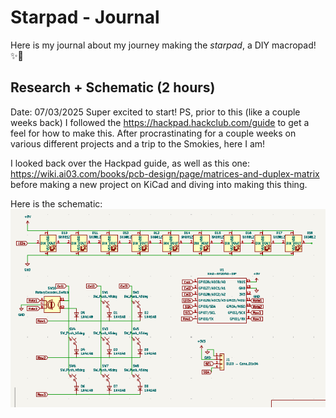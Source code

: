 # Starpad - Journal
Here is my journal about my journey making the _starpad_, a DIY macropad! ✨💖

## Research + Schematic (2 hours)
Date: 07/03/2025
Super excited to start! PS, prior to this (like a couple weeks back) I followed the https://hackpad.hackclub.com/guide to get a feel for how to make this. 
After procrastinating for a couple weeks on various different projects and a trip to the Smokies, here I am!

I looked back over the Hackpad guide, as well as this one: https://wiki.ai03.com/books/pcb-design/page/matrices-and-duplex-matrix
before making a new project on KiCad and diving into making this thing. 

Here is the schematic:
![schematic](images/schematic.png)